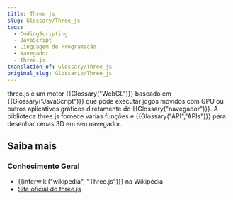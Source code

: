 ```yaml
---
title: Three js
slug: Glossary/Three_js
tags:
  - CodingScripting
  - JavaScript
  - Linguagem de Programação
  - Navegador
  - three.js
translation_of: Glossary/Three_js
original_slug: Glossario/Three_js
---
```

three.js é um motor {{Glossary("WebGL")}} baseado em {{Glossary("JavaScript")}} que pode executar jogos movidos com GPU ou outros aplicativos gráficos diretamente do {{Glossary("navegador")}}. A biblioteca three.js fornece várias funções e {{Glossary("API","APIs")}} para desenhar cenas 3D em seu navegador.

## Saiba mais

### Conhecimento Geral

- {{interwiki("wikipedia", "Three.js")}} na Wikipédia
- [Site oficial do three.js](https://threejs.org/)
